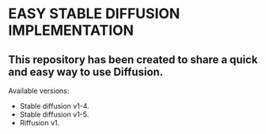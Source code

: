 # EASY STABLE DIFFUSION IMPLEMENTATION
## This repository has been created to share a quick and easy way to use Diffusion.
Available versions:
 * Stable diffusion v1-4.
 * Stable diffusion v1-5.
 * Riffusion v1.
